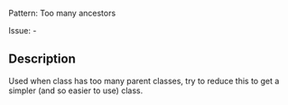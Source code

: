 Pattern: Too many ancestors

Issue: -

## Description

Used when class has too many parent classes, try to reduce this to get a simpler (and so easier to use) class.